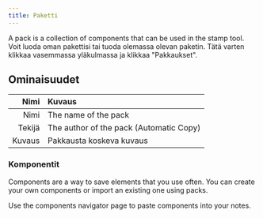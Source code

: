 ```yaml
---
title: Paketti
---
```


A pack is a collection of components that can be used in the stamp tool. Voit luoda oman pakettisi tai tuoda olemassa olevan paketin. Tätä varten klikkaa vasemmassa yläkulmassa ja klikkaa "Pakkaukset".

## Ominaisuudet

|   Nimi | Kuvaus                                                     |
| -----: | :--------------------------------------------------------- |
|   Nimi | The name of the pack                                       |
| Tekijä | The author of the pack (Automatic Copy) |
| Kuvaus | Pakkausta koskeva kuvaus                                   |

### Komponentit

Components are a way to save elements that you use often. You can create your own components or import an existing one using packs.

Use the components navigator page to paste components into your notes.
